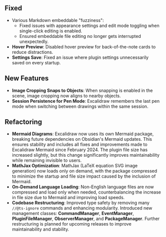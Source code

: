 ## Fixed
- Various Markdown embeddable "fuzziness":  
    - Fixed issues with appearance settings and edit mode toggling when single-click editing is enabled.  
    - Ensured embeddable file editing no longer gets interrupted unexpectedly.  
- **Hover Preview**: Disabled hover preview for back-of-the-note cards to reduce distractions.
- **Settings Save**: Fixed an issue where plugin settings unnecessarily saved on every startup.

## New Features
- **Image Cropping Snaps to Objects**: When snapping is enabled in the scene, image cropping now aligns to nearby objects.  
- **Session Persistence for Pen Mode**: Excalidraw remembers the last pen mode when switching between drawings within the same session.

## Refactoring
- **Mermaid Diagrams**: Excalidraw now uses its own Mermaid package, breaking future dependencies on Obsidian's Mermaid updates. This ensures stability and includes all fixes and improvements made to Excalidraw Mermaid since February 2024. The plugin file size has increased slightly, but this change significantly improves maintainability while remaining invisible to users.  
- **MathJax Optimization**: MathJax (LaTeX equation SVG image generation) now loads only on demand, with the package compressed to minimize the startup and file size impact caused by the inclusion of Mermaid.  
- **On-Demand Language Loading**: Non-English language files are now compressed and load only when needed, counterbalancing the increase in file size due to Mermaid and improving load speeds.  
- **Codebase Restructuring**: Improved type safety by removing many `//@ts-ignore` commands and enhancing modularity. Introduced new management classes: **CommandManager**, **EventManager**, **PluginFileManager**, **ObserverManager**, and **PackageManager**. Further restructuring is planned for upcoming releases to improve maintainability and stability.